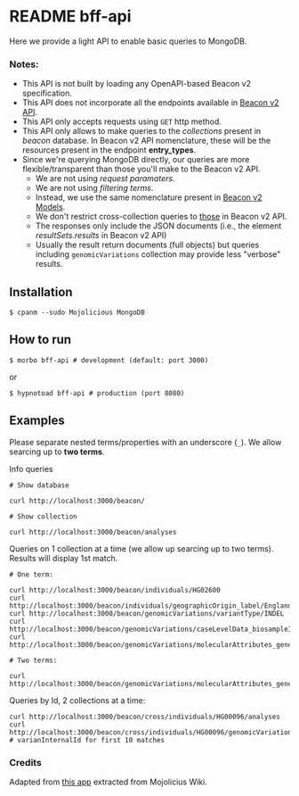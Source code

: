 # README bff-api

Here we provide a light API to enable basic queries to MongoDB.

### Notes:

* This API is not built by loading any OpenAPI-based Beacon v2 specification.
* This API does not incorporate all the endpoints available in [Beacon v2 API](https://github.com/ga4gh-beacon/beacon-framework-v2).
* This API only accepts requests using `GET` http method.
* This API only allows to make queries to the _collections_ present in _beacon_ database. In Beacon v2 API nomenclature, these will be the resources present in the endpoint **entry_types**.
* Since we're querying MongoDB directly, our queries are more flexible/transparent than those you'll make to the Beacon v2 API.
    * We are not using _request paramaters_.
    * We are not using _filtering terms_.
    * Instead, we use the same nomenclature present in [Beacon v2 Models](https://beacon-schema-2.readthedocs.io/en/latest).
    * We don't restrict cross-collection queries to [those](https://github.com/EGA-archive/beacon-2.x/wiki/Implementation#entities) in Beacon v2 API.
    * The responses only include the JSON documents (i.e., the element _resultSets.results_ in Beacon v2 API)
    * Usually the result return documents (full objects) but queries including `genomicVariations` collection may provide less "verbose" results.
    
## Installation

    $ cpanm --sudo Mojolicious MongoDB

## How to run

    $ morbo bff-api # development (default: port 3000)
or 

    $ hypnotoad bff-api # production (port 8080)


## Examples

Please separate nested terms/properties with an underscore (`_`). We allow searcing up to **two terms**.

Info queries
```
# Show database

curl http://localhost:3000/beacon/

# Show collection

curl http://localhost:3000/beacon/analyses
```

Queries on 1 collection at a time (we allow up searcing up to two terms). Results will display 1st match.

```
# One term:

curl http://localhost:3000/beacon/individuals/HG02600
curl http://localhost:3000/beacon/individuals/geographicOrigin_label/England
curl http://localhost:3000/beacon/genomicVariations/variantType/INDEL
curl http://localhost:3000/beacon/genomicVariations/caseLevelData_biosampleId/HG02600
curl http://localhost:3000/beacon/genomicVariations/molecularAttributes_geneIds/TP53

# Two terms:

curl http://localhost:3000/beacon/genomicVariations/molecularAttributes_geneIds/ACE2/variantType/SNP
```

Queries by Id, 2 collections at a time:
```
curl http://localhost:3000/beacon/cross/individuals/HG00096/analyses
curl http://localhost:3000/beacon/cross/individuals/HG00096/genomicVariations # varianInternalId for first 10 matches
```

### Credits

Adapted from [this app](https://gist.github.com/jshy/fa209c35d54551a70060) extracted from Mojolicius Wiki.
